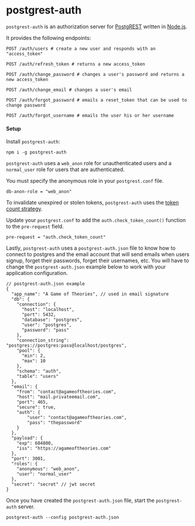 # postgrest-auth

`postgrest-auth` is an authorization server for [PostgREST](https://github.com/begriffs/postgrest) written in [Node.js](https://github.com/nodejs/node).

It provides the following endpoints:

```
POST /auth/users # create a new user and responds with an "access_token"

POST /auth/refresh_token # returns a new access_token

POST /auth/change_password # changes a user's password and returns a new access_token

POST /auth/change_email # changes a user's email

POST /auth/forgot_password # emails a reset_token that can be used to change password

POST /auth/forgot_username # emails the user his or her username
```

#### Setup
Install `postgrest-auth`:

```
npm i -g postgrest-auth
```

`postgrest-auth` uses a `web_anon` role for unauthenticated users and a `normal_user` role for users that are authenticated.

You must specify the anonymous role in your `postgrest.conf` file.

```
db-anon-role = "web_anon"
```

To invalidate unexpired or stolen tokens, `postgrest-auth` uses the [token count strategy](https://stackoverflow.com/a/24235103).

Update your `postgrest.conf` to add the `auth.check_token_count()` function to the `pre-request` field.

```
pre-request = "auth.check_token_count"
```

Lastly, `postgrest-auth` uses a `postgrest-auth.json` file to know how to connect to postgres and the email account that will send emails when users signup, forget their passwords, forget their usernames, etc. You will have to change the `postgrest-auth.json` example below to work with your application configuration.

```
// postgrest-auth.json example
{
  "app_name": "A Game of Theories", // used in email signature
  "db": {
    "connection": {
      "host": "localhost",
      "port": 5432,
      "database": "postgres",
      "user": "postgres",
      "password": "pass"
    },
    "connection_string": "postgres://postgres:pass@localhost/postgres",
    "pool": {
      "min": 2,
      "max": 10
    },
    "schema": "auth",
    "table": "users"
  },
  "email": {
    "from": "contact@agameoftheories.com",
    "host": "mail.privateemail.com",
    "port": 465,
    "secure": true,
    "auth": {
        "user": "contact@agameoftheories.com",
        "pass": "thepassword"
    }
  },
  "payload": {
    "exp": 604800,
    "iss": "https://agameoftheories.com"
  },
  "port": 3001,
  "roles": {
    "anonymous": "web_anon",
    "user": "normal_user"
  },
  "secret": "secret" // jwt secret
}
```

Once you have created the `postgrest-auth.json` file, start the `postgrest-auth` server.

```
postgrest-auth --config postgrest-auth.json
```
